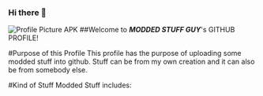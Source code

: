 ### Hi there 👋
![Profile Picture APK](https://encrypted-tbn0.gstatic.com/images?q=tbn:ANd9GcQHOIrpEnyNe7uOZ8h1h1F2Hm-bxBHgm8yfiCPlW9Dd7mWjSve1Ih4f0SgxgGbHeRshR5E&usqp=CAU)
##Welcome to **_MODDED STUFF GUY_**'s GITHUB PROFILE!

#Purpose of this Profile
This profile has the purpose of uploading some modded stuff into github. Stuff can be from my own creation and it can also be from somebody else.

#Kind of Stuff
Modded Stuff includes:
